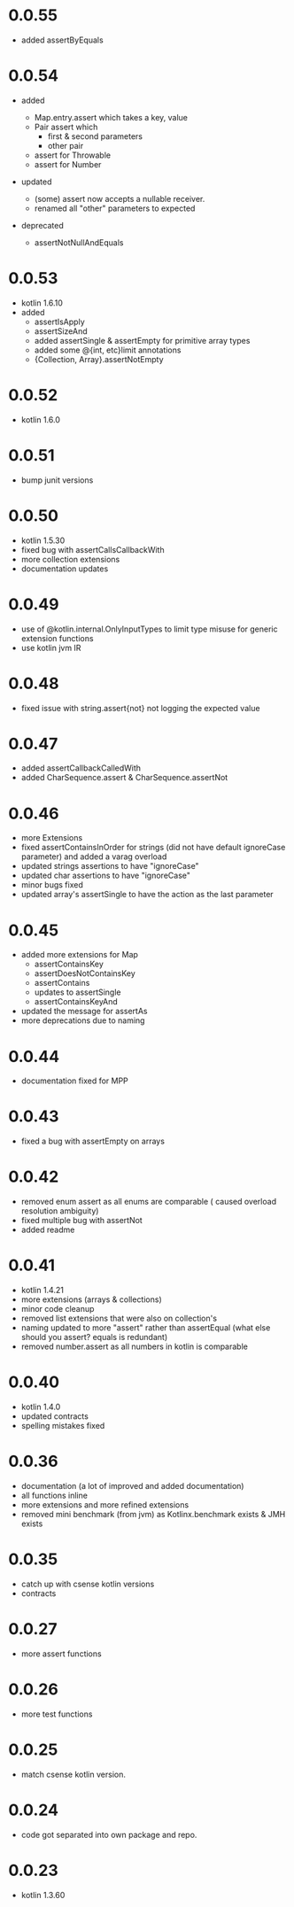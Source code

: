# 0.0.55
- added assertByEquals

# 0.0.54

- added
    - Map.entry.assert which takes a key, value
    - Pair assert which
        - first & second parameters
        - other pair
    - assert for Throwable
    - assert for Number
    
- updated
    - (some) assert now accepts a nullable receiver.
    - renamed all "other" parameters to expected
    
- deprecated
    - assertNotNullAndEquals

# 0.0.53

- kotlin 1.6.10
- added
    - assertIsApply
    - assertSizeAnd
    - added assertSingle & assertEmpty for primitive array types
    - added some @{int, etc}limit annotations
    - {Collection, Array}.assertNotEmpty

# 0.0.52

- kotlin 1.6.0

# 0.0.51

- bump junit versions

# 0.0.50

- kotlin 1.5.30
- fixed bug with assertCallsCallbackWith
- more collection extensions
- documentation updates

# 0.0.49

- use of @kotlin.internal.OnlyInputTypes to limit type misuse for generic extension functions
- use kotlin jvm IR

# 0.0.48

- fixed issue with string.assert{not} not logging the expected value

# 0.0.47

- added assertCallbackCalledWith
- added CharSequence.assert & CharSequence.assertNot

# 0.0.46

- more Extensions
- fixed assertContainsInOrder for strings (did not have default ignoreCase parameter) and added a varag overload
- updated strings assertions to have "ignoreCase"
- updated char assertions to have "ignoreCase"
- minor bugs fixed
- updated array's assertSingle to have the action as the last parameter

# 0.0.45

- added more extensions for Map
    - assertContainsKey
    - assertDoesNotContainsKey
    - assertContains
    - updates to assertSingle
    - assertContainsKeyAnd
- updated the message for assertAs
- more deprecations due to naming

# 0.0.44

- documentation fixed for MPP

# 0.0.43

- fixed a bug with assertEmpty on arrays

# 0.0.42

- removed enum assert as all enums are comparable ( caused overload resolution ambiguity)
- fixed multiple bug with assertNot
- added readme

# 0.0.41

- kotlin 1.4.21
- more extensions (arrays & collections)
- minor code cleanup
- removed list extensions that were also on collection's
- naming updated to more "assert" rather than assertEqual (what else should you assert? equals is redundant)
- removed number.assert as all numbers in kotlin is comparable

# 0.0.40

- kotlin 1.4.0
- updated contracts
- spelling mistakes fixed

# 0.0.36

- documentation (a lot of improved and added documentation)
- all functions inline
- more extensions and more refined extensions
- removed mini benchmark (from jvm) as Kotlinx.benchmark exists & JMH exists

# 0.0.35

- catch up with csense kotlin versions
- contracts

# 0.0.27

- more assert functions

# 0.0.26

- more test functions

# 0.0.25

- match csense kotlin version.

# 0.0.24

- code got separated into own package and repo.

# 0.0.23

- kotlin 1.3.60
